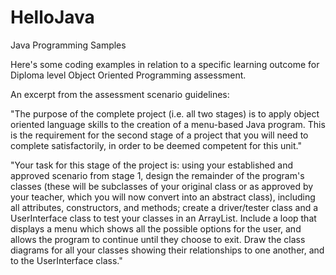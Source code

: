 # HelloJava
Java Programming Samples

Here's some coding examples in relation to a specific learning outcome for Diploma level Object Oriented Programming assessment.

An excerpt from the assessment scenario guidelines:

"The purpose of the complete project (i.e. all two stages) is to apply object oriented language skills to
the creation of a menu-based Java program. This is the requirement for the second stage of a project
that you will need to complete satisfactorily, in order to be deemed competent for this unit."

"Your task for this stage of the project is: using your established and approved scenario from stage 1,
design the remainder of the program's classes (these will be subclasses of your original class or as
approved by your teacher, which you will now convert into an abstract class), including all attributes,
constructors, and methods; create a driver/tester class and a UserInterface class to test your classes
in an ArrayList. Include a loop that displays a menu which shows all the possible options for the user,
and allows the program to continue until they choose to exit. Draw the class diagrams for all your
classes showing their relationships to one another, and to the UserInterface class."
